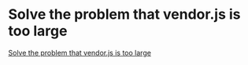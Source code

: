 # Solve the problem that vendor.js is too large
[Solve the problem that vendor.js is too large](https://aiwithcloud.com/2022/09/15/solve_the_problem_that_vendor-js_is_too_large/)